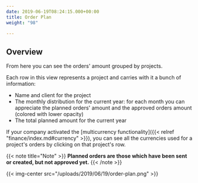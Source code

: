 ```yaml
---
date: 2019-06-19T08:24:15.000+00:00
title: Order Plan
weight: "98"

---
```

## Overview

From here you can see the orders' amount grouped by projects.

Each row in this view represents a project and carries with it a bunch of information:

* Name and client for the project
* The monthly distribution for the current year: for each month you can appreciate the planned orders' amount and the approved orders amount (colored with lower opacity)
* The total planned amount for the current year

If your company activated the [multicurrency functionality]({{< relref "finance/index.md#currency" >}}), you can see all the currencies used for a project's orders by clicking on that project's row.

{{< note title="Note" >}}
**Planned orders are those which have been sent or created, but not approved yet.**
{{< /note >}}

{{< img-center src="/uploads/2019/06/19/order-plan.png" >}}